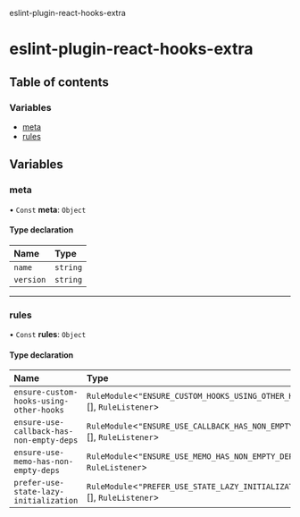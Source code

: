 eslint-plugin-react-hooks-extra

# eslint-plugin-react-hooks-extra

## Table of contents

### Variables

- [meta](README.md#meta)
- [rules](README.md#rules)

## Variables

### meta

• `Const` **meta**: `Object`

#### Type declaration

| Name | Type |
| :------ | :------ |
| `name` | `string` |
| `version` | `string` |

___

### rules

• `Const` **rules**: `Object`

#### Type declaration

| Name | Type |
| :------ | :------ |
| `ensure-custom-hooks-using-other-hooks` | `RuleModule`\<``"ENSURE_CUSTOM_HOOKS_USING_OTHER_HOOKS"``, [], `RuleListener`\> |
| `ensure-use-callback-has-non-empty-deps` | `RuleModule`\<``"ENSURE_USE_CALLBACK_HAS_NON_EMPTY_DEPS"``, [], `RuleListener`\> |
| `ensure-use-memo-has-non-empty-deps` | `RuleModule`\<``"ENSURE_USE_MEMO_HAS_NON_EMPTY_DEPS"``, [], `RuleListener`\> |
| `prefer-use-state-lazy-initialization` | `RuleModule`\<``"PREFER_USE_STATE_LAZY_INITIALIZATION"``, [], `RuleListener`\> |
